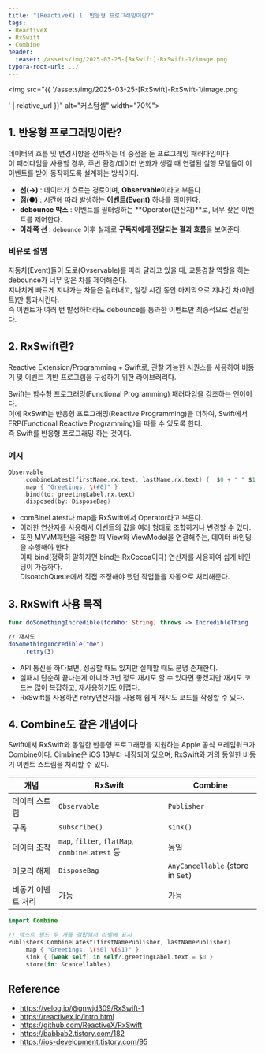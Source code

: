 ```yaml
---
title: "[ReactiveX] 1. 반응형 프로그래밍이란?"
tags: 
- ReactiveX
- RxSwift
- Combine
header: 
  teaser: /assets/img/2025-03-25-[RxSwift]-RxSwift-1/image.png
typora-root-url: ../
---
```


<img src="{{ '/assets/img/2025-03-25-[RxSwift]-RxSwift-1/image.png

' | relative_url }}" alt="커스텀셀" width="70%">


## 1. 반응형 프로그래밍이란?
데이터의 흐름 및 변경사항을 전파하는 데 중점을 둔 프로그래밍 패러다임이다.   
이 패러다임을 사용할 경우, 주변 환경/데이터 변화가 생길 때 연결된 실행 모델들이 이 이벤트를 받아 동작하도록 설계하는 방식이다. 

- **선(→)** : 데이터가 흐르는 경로이며, **Observable**이라고 부른다.
- **점(●)** : 시간에 따라 발생하는 **이벤트(Event)** 하나를 의미한다.
- **debounce 박스** : 이벤트를 필터링하는 **Operator(연산자)**로, 너무 잦은 이벤트를 제어한다.
- **아래쪽 선** : `debounce` 이후 실제로 **구독자에게 전달되는 결과 흐름**을 보여준다.  

### 비유로 설명
자동차(Event)들이 도로(Ovservable)를 따라 달리고 있을 때,
교통경찰 역할을 하는 debounce가 너무 많은 차를 제어해준다.  
지나치게 빠르게 지나가는 차들은 걸러내고, 일정 시간 동안 마지막으로 지나간 차(이벤트)만 통과시킨다.  
즉 이벤트가 여러 번 발생하더라도 debounce를 통과한 이벤트만 최종적으로 전달한다.


## 2. RxSwift란?
Reactive Extension/Programming + Swift로, 관찰 가능한 시퀀스를 사용하여 비동기 및 이벤트 기반 프로그램을 구성하기 위한 라이브러리다.  

Swift는 함수형 프로그래밍(Functional Programming) 패러다임을 강조하는 언어이다.   
이에 RxSwift는 반응형 프로그래밍(Reactive Programming)을 더하여, Swift에서 FRP(Functional Reactive Programming)을 따를 수 있도록 한다.  
즉 Swift를 반응형 프로그래밍 하는 것이다.

### 예시
```swift
Observable
    .combineLatest(firstName.rx.text, lastName.rx.text) {  $0 + " " $1 }
    .map { "Greetings, \(#0)" }
    .bind(to: greetingLabel.rx.text)
    .disposed(by: DisposeBag)
```
- comBineLatest나 map을 RxSwift에서 Operator라고 부른다.
- 이러한 연산자를 사용해서 이벤트의 값을 여러 형태로 조합하거나 변경할 수 있다.
- 또한 MVVM패턴을 적용할 때 View와 ViewModel을 연결해주는, 데이터 바인딩을 수행해야 한다.  
이때 bind(정확히 말하자면 bind는 RxCocoa이다) 연산자를 사용하여 쉽게 바인딩이 가능하다.   
DisoatchQueue에서 직접 조정해야 했던 작업들을 자동으로 처리해준다.

## 3. RxSwift 사용 목적
```swift
func doSomethingIncredible(forWho: String) throws -> IncredibleThing

// 재시도
doSomethingIncredible("me")
    .retry(3)
```
- API 통신을 하다보면, 성공할 때도 있지만 실패할 때도 분명 존재한다.
- 실패시 단순히 끝나는게 아니라 3번 정도 재시도 할 수 있다면 좋겠지만 재시도 코드는 많이 복잡하고, 재사용하기도 어렵다.
- RxSwift를 사용하면 retry연산자를 사용해 쉽게 재시도 코드를 작성할 수 있다.

## 4. Combine도 같은 개념이다

Swift에서 RxSwift와 동일한 반응형 프로그래밍을 지원하는 Apple 공식 프레임워크가 Combine이다.
Cimbine은 iOS 13부터 내장되어 있으며, RxSwift와 거의 동일한 비동기 이벤트 스트림을 처리할 수 있다.

| 개념               | RxSwift                                        | Combine                           |
| ------------------ | ---------------------------------------------- | --------------------------------- |
| 데이터 스트림      | `Observable`                                   | `Publisher`                       |
| 구독               | `subscribe()`                                  | `sink()`                          |
| 데이터 조작        | `map`, `filter`, `flatMap`, `combineLatest` 등 | 동일                              |
| 메모리 해제        | `DisposeBag`                                   | `AnyCancellable` (store in `Set`) |
| 비동기 이벤트 처리 | 가능                                           | 가능                              |

```swift
import Combine

// 텍스트 필드 두 개를 결합해서 라벨에 표시
Publishers.CombineLatest(firstNamePublisher, lastNamePublisher)
    .map { "Greetings, \($0) \($1)" }
    .sink { [weak self] in self?.greetingLabel.text = $0 }
    .store(in: &cancellables)

```



## Reference
- https://velog.io/@gnwjd309/RxSwift-1
- https://reactivex.io/intro.html
- https://github.com/ReactiveX/RxSwift
- https://babbab2.tistory.com/182
- https://ios-development.tistory.com/95
